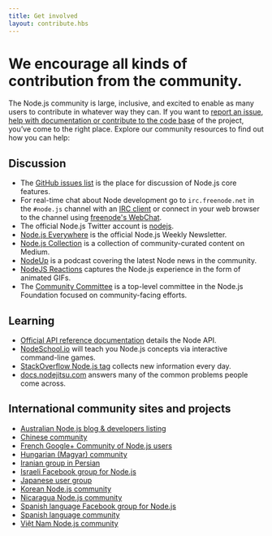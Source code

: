 ```yaml
---
title: Get involved
layout: contribute.hbs
---
```


# We encourage all kinds of contribution from the community.

The Node.js community is large, inclusive, and excited to enable as many users to contribute in whatever way they can. If you want to [report an issue](https://github.com/nodejs/node/issues), [help with documentation or contribute to the code base](/en/get-involved/contribute/) of the project, you’ve come to the right place. Explore our community resources to find out how you can help:

## Discussion

- The [GitHub issues list](https://github.com/nodejs/node/issues) is the place for discussion of Node.js core features.
- For real-time chat about Node development go to `irc.freenode.net` in the `#node.js` channel with an [IRC client](http://en.wikipedia.org/wiki/Comparison_of_Internet_Relay_Chat_clients) or connect in your web browser to the channel using [freenode's WebChat](http://webchat.freenode.net/?channels=node.js).
- The official Node.js Twitter account is [nodejs](https://twitter.com/nodejs).
- [Node.js Everywhere](https://newsletter.nodejs.org) is the official Node.js Weekly Newsletter.
- [Node.js Collection](https://medium.com/the-node-js-collection) is a collection of community-curated content on Medium.
- [NodeUp](http://nodeup.com) is a podcast covering the latest Node news in the community.
- [NodeJS Reactions](http://nodejsreactions.tumblr.com) captures the Node.js experience in the form of animated GIFs.
- The [Community Committee](https://github.com/nodejs/community-committee) is a top-level committee in the Node.js Foundation focused on community-facing efforts.


## Learning

- [Official API reference documentation](/api) details the Node API.
- [NodeSchool.io](http://nodeschool.io) will teach you Node.js concepts via interactive command-line games.
- [StackOverflow Node.js tag](http://stackoverflow.com/questions/tagged/node.js) collects new information every day.
- [docs.nodejitsu.com](http://docs.nodejitsu.com/) answers many of the common problems people come across.


## International community sites and projects

- [Australian Node.js blog &amp; developers listing](http://nodejs.org.au/)
- [Chinese community](http://cnodejs.org)
- [French Google+ Community of Node.js users](https://plus.google.com/communities/113346206415381691435)
- [Hungarian (Magyar) community](http://nodehun.blogspot.com/)
- [Iranian group in Persian](http://nodejs.ir)
- [Israeli Facebook group for Node.js](https://www.facebook.com/groups/node.il/)
- [Japanese user group](http://nodejs.jp/)
- [Korean Node.js community](http://nodejs.github.io/nodejs-ko/)
- [Nicaragua Node.js community](http://nodenica.com/)
- [Spanish language Facebook group for Node.js](https://www.facebook.com/groups/node.es/)
- [Spanish language community](http://nodehispano.com)
- [Việt Nam Node.js community](http://nodejs.vn)
